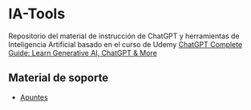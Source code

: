 # IA-Tools

Repositorio del material de instrucción de ChatGPT y herramientas de Inteligencia Artificial basado en el curso de Udemy [ChatGPT Complete Guide: Learn Generative AI, ChatGPT & More](https://www.udemy.com/course/complete-ai-guide/?couponCode=KEEPLEARNING)

## Material de soporte
- [Apuntes](./IA-Tools.md)